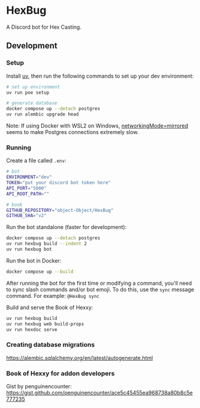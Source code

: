 # HexBug

A Discord bot for Hex Casting.

## Development

### Setup

Install [uv](https://docs.astral.sh/uv/), then run the following commands to set up your dev environment:

```sh
# set up environment
uv run poe setup

# generate database
docker compose up --detach postgres
uv run alembic upgrade head
```

Note: If using Docker with WSL2 on Windows, [networkingMode=mirrored](https://learn.microsoft.com/en-us/windows/wsl/networking#mirrored-mode-networking) seems to make Postgres connections extremely slow.

### Running

Create a file called `.env`:

```sh
# bot
ENVIRONMENT="dev"
TOKEN="put your discord bot token here"
API_PORT="5000"
API_ROOT_PATH=""

# book
GITHUB_REPOSITORY="object-Object/HexBug"
GITHUB_SHA="v2"
```

Run the bot standalone (faster for development):

```sh
docker compose up --detach postgres
uv run hexbug build --indent 2
uv run hexbug bot
```

Run the bot in Docker:

```sh
docker compose up --build
```

After running the bot for the first time or modifying a command, you'll need to sync slash commands and/or bot emoji. To do this, use the `sync` message command. For example: `@HexBug sync`

Build and serve the Book of Hexxy:

```sh
uv run hexbug build
uv run hexbug web build-props
uv run hexdoc serve
```

### Creating database migrations

https://alembic.sqlalchemy.org/en/latest/autogenerate.html

### Book of Hexxy for addon developers

Gist by penguinencounter: https://gist.github.com/penguinencounter/ace5c45455ea968738a80b8c5e777235
